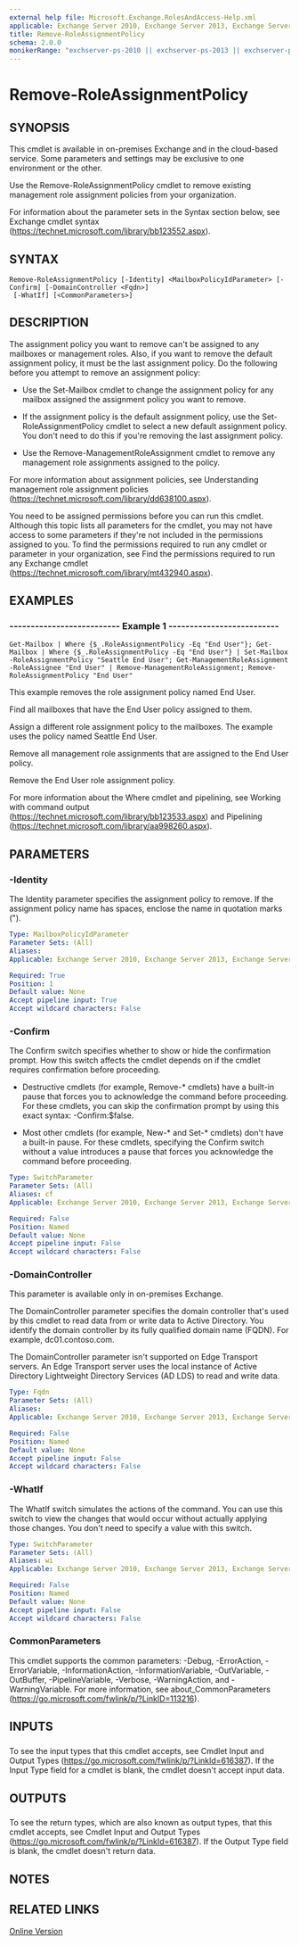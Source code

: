 ```yaml
---
external help file: Microsoft.Exchange.RolesAndAccess-Help.xml
applicable: Exchange Server 2010, Exchange Server 2013, Exchange Server 2016, Exchange Online
title: Remove-RoleAssignmentPolicy
schema: 2.0.0
monikerRange: "exchserver-ps-2010 || exchserver-ps-2013 || exchserver-ps-2016 || exchonline-ps"
---
```


# Remove-RoleAssignmentPolicy

## SYNOPSIS
This cmdlet is available in on-premises Exchange and in the cloud-based service. Some parameters and settings may be exclusive to one environment or the other.

Use the Remove-RoleAssignmentPolicy cmdlet to remove existing management role assignment policies from your organization.

For information about the parameter sets in the Syntax section below, see Exchange cmdlet syntax (https://technet.microsoft.com/library/bb123552.aspx).

## SYNTAX

```
Remove-RoleAssignmentPolicy [-Identity] <MailboxPolicyIdParameter> [-Confirm] [-DomainController <Fqdn>]
 [-WhatIf] [<CommonParameters>]
```

## DESCRIPTION
The assignment policy you want to remove can't be assigned to any mailboxes or management roles. Also, if you want to remove the default assignment policy, it must be the last assignment policy. Do the following before you attempt to remove an assignment policy:

- Use the Set-Mailbox cmdlet to change the assignment policy for any mailbox assigned the assignment policy you want to remove.

- If the assignment policy is the default assignment policy, use the Set-RoleAssignmentPolicy cmdlet to select a new default assignment policy. You don't need to do this if you're removing the last assignment policy.

- Use the Remove-ManagementRoleAssignment cmdlet to remove any management role assignments assigned to the policy.

For more information about assignment policies, see Understanding management role assignment policies (https://technet.microsoft.com/library/dd638100.aspx).

You need to be assigned permissions before you can run this cmdlet. Although this topic lists all parameters for the cmdlet, you may not have access to some parameters if they're not included in the permissions assigned to you. To find the permissions required to run any cmdlet or parameter in your organization, see Find the permissions required to run any Exchange cmdlet (https://technet.microsoft.com/library/mt432940.aspx).

## EXAMPLES

### -------------------------- Example 1 --------------------------
```
Get-Mailbox | Where {$_.RoleAssignmentPolicy -Eq "End User"}; Get-Mailbox | Where {$_.RoleAssignmentPolicy -Eq "End User"} | Set-Mailbox -RoleAssignmentPolicy "Seattle End User"; Get-ManagementRoleAssignment -RoleAssignee "End User" | Remove-ManagementRoleAssignment; Remove-RoleAssignmentPolicy "End User"
```

This example removes the role assignment policy named End User.

Find all mailboxes that have the End User policy assigned to them.

Assign a different role assignment policy to the mailboxes. The example uses the policy named Seattle End User.

Remove all management role assignments that are assigned to the End User policy.

Remove the End User role assignment policy.

For more information about the Where cmdlet and pipelining, see Working with command output (https://technet.microsoft.com/library/bb123533.aspx) and Pipelining (https://technet.microsoft.com/library/aa998260.aspx).

## PARAMETERS

### -Identity
The Identity parameter specifies the assignment policy to remove. If the assignment policy name has spaces, enclose the name in quotation marks (").

```yaml
Type: MailboxPolicyIdParameter
Parameter Sets: (All)
Aliases:
Applicable: Exchange Server 2010, Exchange Server 2013, Exchange Server 2016, Exchange Online

Required: True
Position: 1
Default value: None
Accept pipeline input: True
Accept wildcard characters: False
```

### -Confirm
The Confirm switch specifies whether to show or hide the confirmation prompt. How this switch affects the cmdlet depends on if the cmdlet requires confirmation before proceeding.

- Destructive cmdlets (for example, Remove-\* cmdlets) have a built-in pause that forces you to acknowledge the command before proceeding. For these cmdlets, you can skip the confirmation prompt by using this exact syntax: -Confirm:$false.

- Most other cmdlets (for example, New-\* and Set-\* cmdlets) don't have a built-in pause. For these cmdlets, specifying the Confirm switch without a value introduces a pause that forces you acknowledge the command before proceeding.

```yaml
Type: SwitchParameter
Parameter Sets: (All)
Aliases: cf
Applicable: Exchange Server 2010, Exchange Server 2013, Exchange Server 2016, Exchange Online

Required: False
Position: Named
Default value: None
Accept pipeline input: False
Accept wildcard characters: False
```

### -DomainController
This parameter is available only in on-premises Exchange.

The DomainController parameter specifies the domain controller that's used by this cmdlet to read data from or write data to Active Directory. You identify the domain controller by its fully qualified domain name (FQDN). For example, dc01.contoso.com.

The DomainController parameter isn't supported on Edge Transport servers. An Edge Transport server uses the local instance of Active Directory Lightweight Directory Services (AD LDS) to read and write data.

```yaml
Type: Fqdn
Parameter Sets: (All)
Aliases:
Applicable: Exchange Server 2010, Exchange Server 2013, Exchange Server 2016, Exchange Online

Required: False
Position: Named
Default value: None
Accept pipeline input: False
Accept wildcard characters: False
```

### -WhatIf
The WhatIf switch simulates the actions of the command. You can use this switch to view the changes that would occur without actually applying those changes. You don't need to specify a value with this switch.

```yaml
Type: SwitchParameter
Parameter Sets: (All)
Aliases: wi
Applicable: Exchange Server 2010, Exchange Server 2013, Exchange Server 2016, Exchange Online

Required: False
Position: Named
Default value: None
Accept pipeline input: False
Accept wildcard characters: False
```

### CommonParameters
This cmdlet supports the common parameters: -Debug, -ErrorAction, -ErrorVariable, -InformationAction, -InformationVariable, -OutVariable, -OutBuffer, -PipelineVariable, -Verbose, -WarningAction, and -WarningVariable. For more information, see about_CommonParameters (https://go.microsoft.com/fwlink/p/?LinkID=113216).

## INPUTS

###  
To see the input types that this cmdlet accepts, see Cmdlet Input and Output Types (https://go.microsoft.com/fwlink/p/?LinkId=616387). If the Input Type field for a cmdlet is blank, the cmdlet doesn't accept input data.

## OUTPUTS

###  
To see the return types, which are also known as output types, that this cmdlet accepts, see Cmdlet Input and Output Types (https://go.microsoft.com/fwlink/p/?LinkId=616387). If the Output Type field is blank, the cmdlet doesn't return data.

## NOTES

## RELATED LINKS

[Online Version](https://technet.microsoft.com/library/cfcfe435-cd52-4d40-a298-0c1ca11b8995.aspx)
